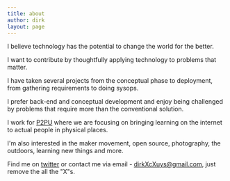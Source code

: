 ```yaml
---
title: about
author: dirk
layout: page
---
```


I believe technology has the potential to change the world for the better.

I want to contribute by thoughtfully applying technology to problems that matter.

I have taken several projects from the conceptual phase to deployment, from gathering requirements to doing sysops.

I prefer back-end and conceptual development and enjoy being challenged by problems that require more than the conventional solution.

I work for [P2PU](https://p2pu.org) where we are focusing on bringing learning on the internet to actual people in physical places.

I'm also interested in the maker movement, open source, photography, the outdoors, learning new things and more.

Find me on [twitter](https://twitter.com/riskycud) or contact me via email - dirkXcXuys@gmail.com, just remove the all the "X"s.
